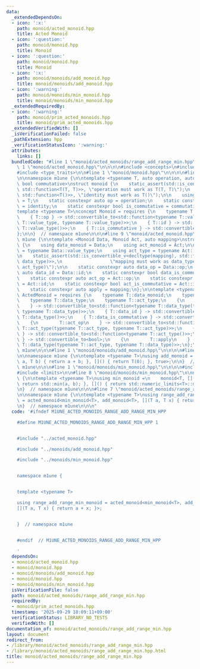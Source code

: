 ```yaml
---
data:
  _extendedDependsOn:
  - icon: ':x:'
    path: monoid/acted_monoid.hpp
    title: Acted Monoid
  - icon: ':question:'
    path: monoid/monoid.hpp
    title: Monoid
  - icon: ':question:'
    path: monoid/monoid.hpp
    title: Monoid
  - icon: ':x:'
    path: monoid/monoids/add_monoid.hpp
    title: monoid/monoids/add_monoid.hpp
  - icon: ':warning:'
    path: monoid/monoids/min_monoid.hpp
    title: monoid/monoids/min_monoid.hpp
  _extendedRequiredBy:
  - icon: ':warning:'
    path: monoid/prim_acted_monoids.hpp
    title: monoid/prim_acted_monoids.hpp
  _extendedVerifiedWith: []
  _isVerificationFailed: false
  _pathExtension: hpp
  _verificationStatusIcon: ':warning:'
  attributes:
    links: []
  bundledCode: "#line 1 \"monoid/acted_monoids/range_add_range_min.hpp\"\n\n\n\n#line\
    \ 1 \"monoid/acted_monoid.hpp\"\n\n\n\n#include <concepts>\n#include <functional>\n\
    #include <type_traits>\n\n#line 1 \"monoid/monoid.hpp\"\n\n\n\n#line 7 \"monoid/monoid.hpp\"\
    \n\nnamespace m1une {\n\ntemplate <typename T, auto operation, auto identity,\
    \ bool commutative>\nstruct monoid {\n    static_assert(std::is_convertible_v<decltype(operation),\
    \ std::function<T(T, T)>>, \"operation must work as T(T, T)\");\n    static_assert(std::is_convertible_v<decltype(identity),\
    \ std::function<T()>>, \"identity must work as T()\");\n\n    using value_type\
    \ = T;\n    static constexpr auto op = operation;\n    static constexpr auto id\
    \ = identity;\n    static constexpr bool is_commutative = commutative;\n};\n\n\
    template <typename T>\nconcept Monoid = requires {\n    typename T::value_type;\n\
    \    { T::op } -> std::convertible_to<std::function<typename T::value_type(typename\
    \ T::value_type, typename T::value_type)>>;\n    { T::id } -> std::convertible_to<std::function<typename\
    \ T::value_type()>>;\n    { T::is_commutative } -> std::convertible_to<bool>;\n\
    };\n\n}  // namespace m1une\n\n\n#line 9 \"monoid/acted_monoid.hpp\"\n\nnamespace\
    \ m1une {\n\ntemplate <Monoid Data, Monoid Act, auto mapping>\nstruct acted_monoid\
    \ {\n    using data_monoid = Data;\n    using act_monoid = Act;\n\n    using data_type\
    \ = typename Data::value_type;\n    using act_type = typename Act::value_type;\n\
    \n    static_assert(std::is_convertible_v<decltype(mapping), std::function<data_type(act_type,\
    \ data_type)>>,\n                  \"mapping must work as data_type(data_type,\
    \ act_type)\");\n\n    static constexpr auto data_op = Data::op;\n    static constexpr\
    \ auto data_id = Data::id;\n    static constexpr bool data_is_commutative = Data::is_commutative;\n\
    \    static constexpr auto act_op = Act::op;\n    static constexpr auto act_id\
    \ = Act::id;\n    static constexpr bool act_is_commutative = Act::is_commutative;\n\
    \    static constexpr auto apply = mapping;\n};\n\ntemplate <typename T>\nconcept\
    \ ActedMonoid = requires {\n    typename T::data_monoid;\n    typename T::act_monoid;\n\
    \    typename T::data_type;\n    typename T::act_type;\n    {\n        T::data_op\n\
    \    } -> std::convertible_to<std::function<typename T::data_type(typename T::data_type,\
    \ typename T::data_type)>>;\n    { T::data_id } -> std::convertible_to<std::function<typename\
    \ T::data_type()>>;\n    { T::data_is_commutative } -> std::convertible_to<bool>;\n\
    \    {\n        T::act_op\n    } -> std::convertible_to<std::function<typename\
    \ T::act_type(typename T::act_type, typename T::act_type)>>;\n    { T::act_id\
    \ } -> std::convertible_to<std::function<typename T::act_type()>>;\n    { T::act_is_commutative\
    \ } -> std::convertible_to<bool>;\n    {\n        T::apply\n    } -> std::convertible_to<std::function<typename\
    \ T::data_type(typename T::act_type, typename T::data_type)>>;\n};\n\n}  // namespace\
    \ m1une\n\n\n#line 1 \"monoid/monoids/add_monoid.hpp\"\n\n\n\n#line 5 \"monoid/monoids/add_monoid.hpp\"\
    \n\nnamespace m1une {\n\ntemplate <typename T>\nusing add_monoid = monoid<T, [](T\
    \ a, T b) { return a + b; }, []() { return T(0); }, true>;\n\n}  // namespace\
    \ m1une\n\n\n#line 1 \"monoid/monoids/min_monoid.hpp\"\n\n\n\n#include <algorithm>\n\
    #include <limits>\n\n#line 8 \"monoid/monoids/min_monoid.hpp\"\n\nnamespace m1une\
    \ {\n\ntemplate <typename T>\nusing min_monoid =\n    monoid<T, [](T a, T b) {\
    \ return std::min(a, b); }, []() { return std::numeric_limits<T>::max(); }, true>;\n\
    \n}  // namespace m1une\n\n\n#line 7 \"monoid/acted_monoids/range_add_range_min.hpp\"\
    \n\nnamespace m1une {\n\ntemplate <typename T>\nusing range_add_range_min_monoid\
    \ = acted_monoid<min_monoid<T>, add_monoid<T>, [](T a, T x) { return a + x; }>;\n\
    \n}  // namespace m1une\n\n\n"
  code: '#ifndef M1UNE_ACTED_MONOIDS_RANGE_ADD_RANGE_MIN_HPP

    #define M1UNE_ACTED_MONOIDS_RANGE_ADD_RANGE_MIN_HPP 1


    #include "../acted_monoid.hpp"

    #include "../monoids/add_monoid.hpp"

    #include "../monoids/min_monoid.hpp"


    namespace m1une {


    template <typename T>

    using range_add_range_min_monoid = acted_monoid<min_monoid<T>, add_monoid<T>,
    [](T a, T x) { return a + x; }>;


    }  // namespace m1une


    #endif  // M1UNE_ACTED_MONOIDS_RANGE_ADD_RANGE_MIN_HPP

    '
  dependsOn:
  - monoid/acted_monoid.hpp
  - monoid/monoid.hpp
  - monoid/monoids/add_monoid.hpp
  - monoid/monoid.hpp
  - monoid/monoids/min_monoid.hpp
  isVerificationFile: false
  path: monoid/acted_monoids/range_add_range_min.hpp
  requiredBy:
  - monoid/prim_acted_monoids.hpp
  timestamp: '2025-09-29 18:09:11+09:00'
  verificationStatus: LIBRARY_NO_TESTS
  verifiedWith: []
documentation_of: monoid/acted_monoids/range_add_range_min.hpp
layout: document
redirect_from:
- /library/monoid/acted_monoids/range_add_range_min.hpp
- /library/monoid/acted_monoids/range_add_range_min.hpp.html
title: monoid/acted_monoids/range_add_range_min.hpp
---
```

